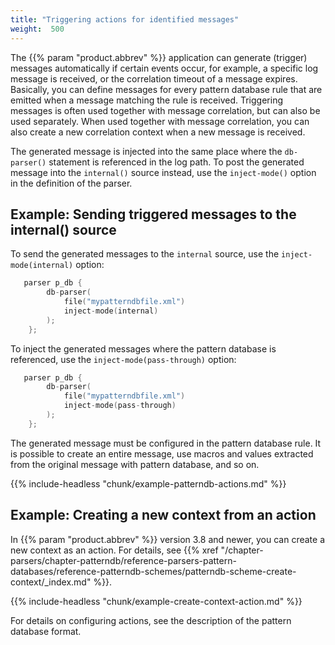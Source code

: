 ```yaml
---
title: "Triggering actions for identified messages"
weight:  500
---
```

<!-- DISCLAIMER: This file is based on the syslog-ng Open Source Edition documentation https://github.com/balabit/syslog-ng-ose-guides/commit/2f4a52ee61d1ea9ad27cb4f3168b95408fddfdf2 and is used under the terms of The syslog-ng Open Source Edition Documentation License. The file has been modified by Axoflow. -->

The {{% param "product.abbrev" %}} application can generate (trigger) messages automatically if certain events occur, for example, a specific log message is received, or the correlation timeout of a message expires. Basically, you can define messages for every pattern database rule that are emitted when a message matching the rule is received. Triggering messages is often used together with message correlation, but can also be used separately. When used together with message correlation, you can also create a new correlation context when a new message is received.

The generated message is injected into the same place where the `db-parser()` statement is referenced in the log path. To post the generated message into the `internal()` source instead, use the `inject-mode()` option in the definition of the parser.


## Example: Sending triggered messages to the internal() source

To send the generated messages to the `internal` source, use the `inject-mode(internal)` option:

```c
   parser p_db {
        db-parser(
            file("mypatterndbfile.xml")
            inject-mode(internal)
        );
    };
```

To inject the generated messages where the pattern database is referenced, use the `inject-mode(pass-through)` option:

```c
   parser p_db {
        db-parser(
            file("mypatterndbfile.xml")
            inject-mode(pass-through)
        );
    };
```


The generated message must be configured in the pattern database rule. It is possible to create an entire message, use macros and values extracted from the original message with pattern database, and so on.

{{% include-headless "chunk/example-patterndb-actions.md" %}}


## Example: Creating a new context from an action

In {{% param "product.abbrev" %}} version 3.8 and newer, you can create a new context as an action. For details, see {{% xref "/chapter-parsers/chapter-patterndb/reference-parsers-pattern-databases/reference-patterndb-schemes/patterndb-scheme-create-context/_index.md" %}}.

{{% include-headless "chunk/example-create-context-action.md" %}}


For details on configuring actions, see the description of the pattern database format.
